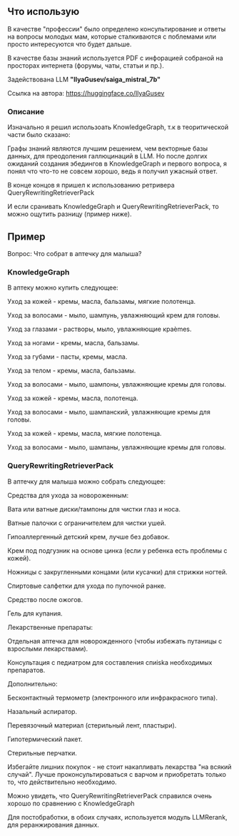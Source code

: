 Что использую
---
В качестве "профессии" было определено консультирование и ответы на вопросы молодых мам, которые сталкиваются с поблемами или просто интересуются что будет дальше.

В качестве базы знаний используется PDF с инфорацией собраной на просторах интернета (форумы, чаты, статьи и пр.).

Задействована LLM **"IlyaGusev/saiga_mistral_7b"**

Ссылка на автора: https://huggingface.co/IlyaGusev


### Описание
Изначально я решил использоать KnowledgeGraph, т.к в теоритической части было сказано:

Графы знаний являются лучшим решением, чем векторные базы данных, для преодоления галлюцинаций в LLM.
Но после долгих ожиданий создания эбедингов в KnowledgeGraph и первого вопроса, я понял что что-то не совсем хорошо, ведь я получил ужасный ответ.

В конце концов я пришел к использованию ретривера QueryRewritingRetrieverPack

И если сранивать KnowledgeGraph и QueryRewritingRetrieverPack, то можно ощутить разницу (пример ниже).

Пример
---
Вопрос: Что собрат в аптечку для малыша?

### KnowledgeGraph

В аптеку можно купить следующее:

Уход за кожей - кремы, масла, бальзамы, мягкие полотенца.

Уход за волосами - мыло, шампунь, увлажняющий крем для головы.

Уход за глазами - растворы, мыло, увлажняющие краèmes.

Уход за ногами - кремы, масла, бальзамы.

Уход за губами - пасты, кремы, масла.

Уход за телом - кремы, масла, бальзамы.

Уход за волосами - мыло, шампоны, увлажняющие кремы для головы.

Уход за кожей - кремы, масла, полотенца.

Уход за волосами - мыло, шампанский, увлажняющие кремы для головы.

Уход за кожей - кремы, масла, мягкие полотенца.

Уход за волосами - мыло, шампаны, увлажняющие кремы для головы.

### QueryRewritingRetrieverPack

В аптечку для малыша можно собрать следующее:

Средства для ухода за новороженным:

Вата или ватные диски/тампоны для чистки глаз и носа.

Ватные палочки с ограничителем для чистки ушей.

Гипоаллергенный детский крем, лучше без добавок.

Крем под подгузник на основе цинка (если у ребенка есть проблемы с кожей).

Ножницы с закругленными концами (или кусачки) для стрижки ногтей.

Спиртовые салфетки для ухода по пупочной ранке.

Средство после ожогов.

Гель для купания.

Лекарственные препараты:

Отдельная аптечка для новорожденного (чтобы избежать путаницы с взрослыми лекарствами).

Консультация с педиатром для составления спиiska необходимых препаратов.

Дополнительно:

Бесконтактный термометр (электронного или инфракрасного типа).

Назальный аспиратор.

Перевязочный материал (стерильный лент, пластыри).

Гипотермический пакет.

Стерильные перчатки.

Избегайте лишних покупок - не стоит накапливать лекарства "на всякий случай". Лучше проконсультироваться с варчом и приобретать только то, что действительно необходимо.

Можно увидеть, что QueryRewritingRetrieverPack справился очень хорошо по сравнению с KnowledgeGraph

Для постобработки, в обоих случаях, используется модуль LLMRerank, для реранжирования данных.
